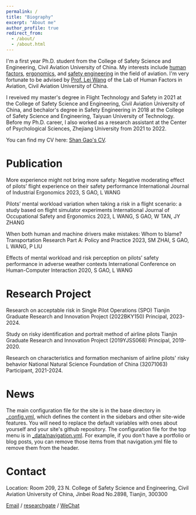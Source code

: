```yaml
---
permalink: /
title: "Biography"
excerpt: "About me"
author_profile: true
redirect_from: 
  - /about/
  - /about.html
---
```


I'm a first year Ph.D. student from the College of Safety Science and Engineering, Civil Aviation University of China. My interests include [human factors](), [ergonomics](), and [safety engineering]() in the field of aviation. I'm very fortunate to be advised by [Prof. Lei Wang](https://www.cauc.edu.cn/yjsy/info/1139/1441.htm/) of the Lab of Human Factors in Aviation, Civil Aviation University of China. 

I reveived my master's degree in Flight Technology and Safety in 2021 at the College of Safety Science and Engineering, Civil Aviation University of China, and bechalor's degree in Safety Engineering in 2018 at the College of Safety Science and Engineering, Taiyuan University of Technology. Before my Ph.D. career, I also worked as a research assistant at the Center of Psychological Sciences, Zhejiang University from 2021 to 2022.

You can find my CV here: [Shan Gao's CV](../assets/CV.pdf).

Publication
======
More experience might not bring more safety: Negative moderating effect of pilots’ flight experience on their safety performance 
International Journal of Industrial Ergonomics
2023, S GAO, L WANG

Pilots’ mental workload variation when taking a risk in a flight scenario: a study based on flight simulator experiments
International Journal of Occupational Safety and Ergonomics
2023, L WANG, S GAO, W TAN, JY ZHANG

When both human and machine drivers make mistakes: Whom to blame?
Transportation Research Part A: Policy and Practice
2023, SM ZHAI, S GAO, L WANG, P LIU

Effects of mental workload and risk perception on pilots’ safety performance in adverse weather contexts
International Conference on Human-Computer Interaction
2020, S GAO, L WANG

Research Project
======
Research on acceptable risk in Single Pilot Operations (SPO)
Tianjin Graduate Research and Innovation Project (2022BKY150)
Principal, 2023-2024.

Study on risky identification and portrait method of airline pilots
Tianjin Graduate Research and Innovation Project (2019YJSS068)
Principal, 2019-2020.

Research on characteristics and formation mechanism of airline pilots' risky behavior
National Natural Science Foundation of China (32071063)
Participant, 2021-2024.

News
======
The main configuration file for the site is in the base directory in [_config.yml](https://github.com/academicpages/academicpages.github.io/blob/master/_config.yml), which defines the content in the sidebars and other site-wide features. You will need to replace the default variables with ones about yourself and your site's github repository. The configuration file for the top menu is in [_data/navigation.yml](https://github.com/academicpages/academicpages.github.io/blob/master/_data/navigation.yml). For example, if you don't have a portfolio or blog posts, you can remove those items from that navigation.yml file to remove them from the header. 

Contact
======
Location: Room 209, 23 N. College of Safety Science and Engineering, Civil Aviation University of China, Jinbei Road No.2898, Tianjin, 300300

[Email](shangao2022@foxmail.com) / [researchgate](https://www.researchgate.net/profile/Shan-Gao-66?ev=hdr_xprf) / [WeChat](../image/wechat.jpg)
